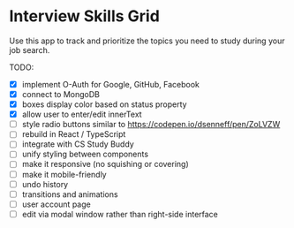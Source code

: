 # Interview Skills Grid
Use this app to track and prioritize the topics you need to study during your job search.


TODO:

- [x] implement O-Auth for Google, GitHub, Facebook
- [x] connect to MongoDB
- [x] boxes display color based on status property
- [x] allow user to enter/edit innerText
- [ ] style radio buttons similar to https://codepen.io/dsenneff/pen/ZoLVZW
- [ ] rebuild in React / TypeScript
- [ ] integrate with CS Study Buddy
- [ ] unify styling between components
- [ ] make it responsive (no squishing or covering)
- [ ] make it mobile-friendly
- [ ] undo history
- [ ] transitions and animations
- [ ] user account page
- [ ] edit via modal window rather than right-side interface
